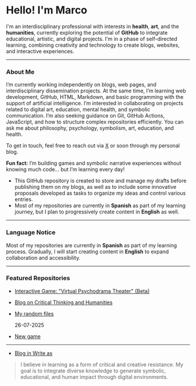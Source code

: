 # Hello! I'm Marco

I'm an interdisciplinary professional with interests in **health**, **art**, and the **humanities**, currently exploring the potential of **GitHub** to integrate educational, artistic, and digital projects. I'm in a phase of self-directed learning, combining creativity and technology to create blogs, websites, and interactive experiences.

---

### About Me

I’m currently working independently on blogs, web pages, and interdisciplinary dissemination projects. At the same time, I’m learning web development, GitHub, HTML, Markdown, and basic programming with the support of artificial intelligence. I’m interested in collaborating on projects related to digital art, education, mental health, and symbolic communication. I’m also seeking guidance on Git, GitHub Actions, JavaScript, and how to structure complex repositories efficiently. You can ask me about philosophy, psychology, symbolism, art, education, and health.

To get in touch, feel free to reach out via [X](https://x.com/vinicio_salto) or soon through my personal blog.

**Fun fact:** I’m building games and symbolic narrative experiences without knowing much code… but I’m learning every day!

- This GitHub repository is created to store and manage my drafts before publishing them on my blogs, as well as to include some innovative proposals developed as tasks to organize my ideas and control various entries.
- Most of my repositories are currently in **Spanish** as part of my learning journey, but I plan to progressively create content in **English** as well.


---

### Language Notice

Most of my repositories are currently in **Spanish** as part of my learning process. Gradually, I will start creating content in **English** to expand collaboration and accessibility.

---

### Featured Repositories

- [Interactive Game: "Virtual Psychodrama Theater" (Beta)](https://github.com/MarcoS9309/desktop-tutorial)
- [Blog on Critical Thinking and Humanities](https://phantomlord123.blogspot.com/)
- [My random files](https://github.com/MarcoS9309/Repositorio-de-entradas)

  26-07-2025
- [New game](https://github.com/MarcoS9309/fabulas-emocionales)

---

- [Blog in Write as](https://write.as/marcosv/)


> I believe in learning as a form of critical and creative resistance. My goal is to integrate diverse knowledge to generate symbolic, educational, and human impact through digital environments.
